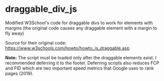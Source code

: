 # draggable_div_js
Modified W3School's code for draggable divs to work for elements with margins
(the original code causes any draggable element with a margin to fly away)


Source for their original code: https://www.w3schools.com/howto/howto_js_draggable.asp



**Note:** The script must be loaded only after the draggable elements exist. I recommended deferring it to the footer.
Deferring scripts also reduces FCP and FID which are two important speed metrics that Google uses to rank pages (2019).

